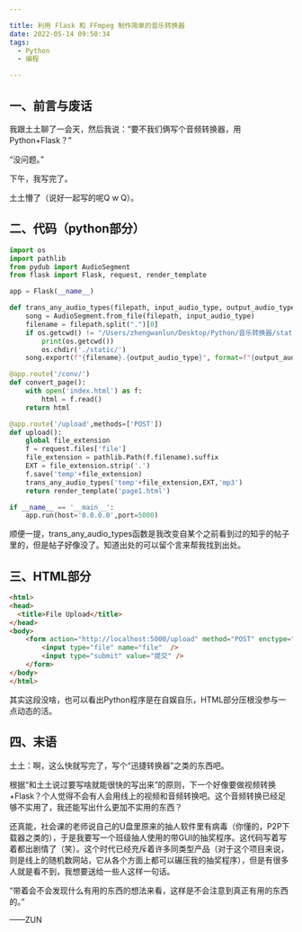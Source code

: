 ```yaml
---

title: 利用 Flask 和 FFmpeg 制作简单的音乐转换器
date: 2022-05-14 09:50:34
tags: 
  - Python
  - 编程

---
```


## 一、前言与废话

我跟土土聊了一会天，然后我说：“要不我们俩写个音频转换器，用Python+Flask？”

“没问题。”

下午，我写完了。

土土懵了（说好一起写的呢Q w Q）。
<!--more-->
## 二、代码（python部分）

```python
import os
import pathlib
from pydub import AudioSegment
from flask import Flask, request, render_template

app = Flask(__name__)

def trans_any_audio_types(filepath, input_audio_type, output_audio_type):
    song = AudioSegment.from_file(filepath, input_audio_type)
    filename = filepath.split(".")[0]
    if os.getcwd() != "/Users/zhengwanlun/Desktop/Python/音乐转换器/static":
        print(os.getcwd())
        os.chdir('./static/')
    song.export(f"{filename}.{output_audio_type}", format=f"{output_audio_type}")

@app.route('/conv/')
def convert_page():
    with open('index.html') as f:
        html = f.read()
    return html

@app.route('/upload',methods=['POST'])
def upload():
    global file_extension
    f = request.files['file']
    file_extension = pathlib.Path(f.filename).suffix
    EXT = file_extension.strip('.')
    f.save('temp'+file_extension)
    trans_any_audio_types('temp'+file_extension,EXT,'mp3')
    return render_template('page1.html')

if __name__ == '__main__':
    app.run(host='0.0.0.0',port=5000)
```

顺便一提，trans_any_audio_types函数是我改变自某个之前看到过的知乎的帖子里的，但是帖子好像没了。知道出处的可以留个言来帮我找到出处。

## 三、HTML部分

```html
<html>
<head>
  <title>File Upload</title>
</head>
<body>
    <form action="http://localhost:5000/upload" method="POST" enctype="multipart/form-data">
        <input type="file" name="file"  />
        <input type="submit" value="提交" />
    </form>
</body>
</html>
```

其实这段没啥，也可以看出Python程序是在自娱自乐，HTML部分压根没参与一点动态的活。

## 四、末语

土土：啊，这么快就写完了，写个“迅捷转换器”之类的东西吧。

根据“和土土说过要写啥就能很快的写出来”的原则，下一个好像要做视频转换+Flask？个人觉得不会有人会用线上的视频和音频转换吧。这个音频转换已经足够不实用了，我还能写出什么更加不实用的东西？

还真能，社会课的老师说自己的U盘里原来的抽人软件里有病毒（你懂的，P2P下载器之类的），于是我要写一个班级抽人使用的带GUI的抽奖程序。这代码写着写着都出剧情了（笑）。这个时代已经充斥着许多同类型产品（对于这个项目来说，则是线上的随机数网站，它从各个方面上都可以碾压我的抽奖程序），但是有很多人就是看不到，我想要送给一些人这样一句话。

“带着会不会发现什么有用的东西的想法来看，这样是不会注意到真正有用的东西的。”

——ZUN